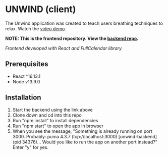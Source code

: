 # UNWIND (client)

The Unwind application was created to teach users breathing techniques to relax. Watch the [video demo](https://www.youtube.com/watch?v=v7KwQT727PM&feature=youtu.be).

**NOTE: This is the frontend repository. View the [backend repo](https://github.com/vmar13/unwind-backend).**

*Frontend developed with React and FullCalendar library*

## Prerequisites
* React ^16.13.1
* Node v13.9.0

## Installation
1. Start the backend using the link above
2. Clone down and cd into this repo
3. Run "npm install" to install dependencies
4. Run "npm start" to open the app in browser
5. When you see the message, "Something is already running on port 3000. Probably:
  puma 4.3.7 (tcp://localhost:3000) [unwind-backend]   (pid 34376)...
  Would you like to run the app on another port instead?" Enter "y" for yes.



